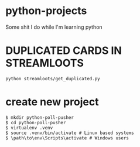 # python-projects
Some shit I do while I'm learning python


# DUPLICATED CARDS IN STREAMLOOTS
`python streamloots/get_duplicated.py`


# create new project
    $ mkdir python-poll-pusher
    $ cd python-poll-pusher
    $ virtualenv .venv
    $ source .venv/bin/activate # Linux based systems
    $ \path\to\env\Scripts\activate # Windows users